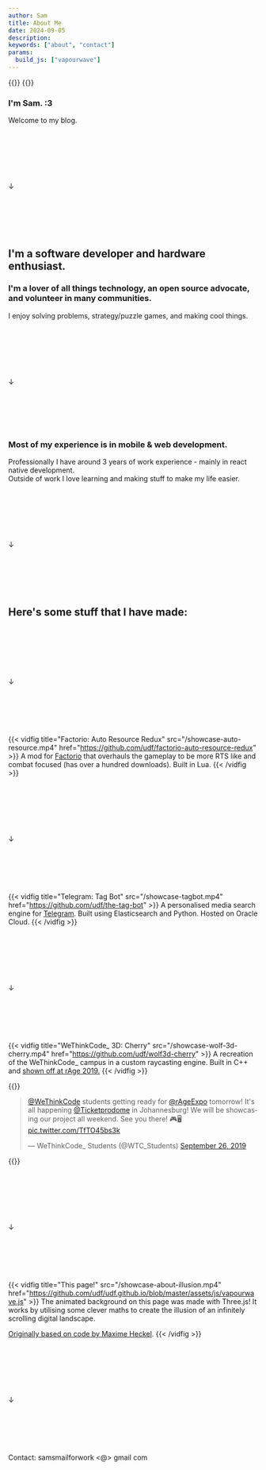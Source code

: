 ```yaml
---
author: Sam
title: About Me
date: 2024-09-05
description:
keywords: ["about", "contact"]
params:
  build_js: ["vapourwave"]
---
```


{{<raw>}}
<canvas class="background webgl"></canvas>
{{</raw>}}

### I'm Sam. :3  
Welcome to my blog.

<br/><br/><br/><br/><br/><br/>↓<br/><br/><br/><br/><br/><br/>

## I'm a software developer and hardware enthusiast.  
### I'm a lover of all things technology, an open source advocate, and volunteer in many communities.  

I enjoy solving problems, strategy/puzzle games, and making cool things.

<br/><br/><br/><br/><br/><br/>↓<br/><br/><br/><br/><br/><br/>

### Most of my experience is in mobile & web development.
Professionally I have around 3 years of work experience - mainly in react native development.  
Outside of work I love learning and making stuff to make my life easier.

<br/><br/><br/><br/><br/><br/>↓<br/><br/><br/><br/><br/><br/>

## Here's some stuff that I have made:

<br/><br/><br/><br/><br/><br/>↓<br/><br/><br/><br/><br/><br/>

{{< vidfig title="Factorio: Auto Resource Redux" src="/showcase-auto-resource.mp4" href="https://github.com/udf/factorio-auto-resource-redux" >}}
A mod for [Factorio](https://factorio.com) that overhauls the gameplay to be more RTS like and combat focused (has over a hundred downloads). Built in Lua.
{{< /vidfig >}}

<br/><br/><br/><br/><br/><br/>↓<br/><br/><br/><br/><br/><br/>

{{< vidfig title="Telegram: Tag Bot" src="/showcase-tagbot.mp4" href="https://github.com/udf/the-tag-bot" >}}
A personalised media search engine for [Telegram](https://telegram.org). Built using Elasticsearch and Python. Hosted on Oracle Cloud.
{{< /vidfig >}}

<br/><br/><br/><br/><br/><br/>↓<br/><br/><br/><br/><br/><br/>

{{< vidfig title="WeThinkCode_ 3D: Cherry" src="/showcase-wolf-3d-cherry.mp4" href="https://github.com/udf/wolf3d-cherry" >}}
A recreation of the WeThinkCode_ campus in a custom raycasting engine. Built in C++ and [shown off at rAge 2019.](https://twitter.com/WTC_Students/status/1177162021302874113)
{{< /vidfig >}}

{{<raw>}}
<blockquote class="twitter-tweet"><p lang="en" dir="ltr"><a href="https://twitter.com/wethinkcode?ref_src=twsrc%5Etfw">@WeThinkCode</a> students getting ready for <a href="https://twitter.com/rAgeExpo?ref_src=twsrc%5Etfw">@rAgeExpo</a> tomorrow! It&#39;s all happening <a href="https://twitter.com/Ticketprodome?ref_src=twsrc%5Etfw">@Ticketprodome</a> in Johannesburg! We will be showcasing our project all weekend. See you there! 🎮🖥️ <a href="https://t.co/TfTO45bs3k">pic.twitter.com/TfTO45bs3k</a></p>&mdash; WeThinkCode_ Students (@WTC_Students) <a href="https://twitter.com/WTC_Students/status/1177162021302874113?ref_src=twsrc%5Etfw">September 26, 2019</a></blockquote> <script async src="https://platform.twitter.com/widgets.js" charset="utf-8"></script> 
{{</raw>}}

<br/><br/><br/><br/><br/><br/>↓<br/><br/><br/><br/><br/><br/>


{{< vidfig title="This page!" src="/showcase-about-illusion.mp4" href="https://github.com/udf/udf.github.io/blob/master/assets/js/vapourwave.js" >}}
The animated background on this page was made with Three.js! It works by utilising some clever maths to create the illusion of an infinitely scrolling digital landscape.

[Originally based on code by Maxime Heckel](https://blog.maximeheckel.com/posts/vaporwave-3d-scene-with-threejs/).
{{< /vidfig >}}

<br/><br/><br/><br/><br/><br/>↓<br/><br/><br/><br/><br/><br/>

Contact: samsmailforwork <@> gmail <dot> com
